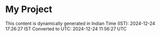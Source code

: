 # My Project

This content is dynamically generated in Indian Time (IST): 2024-12-24 17:26:27 IST
Converted to UTC: 2024-12-24 11:56:27 UTC
